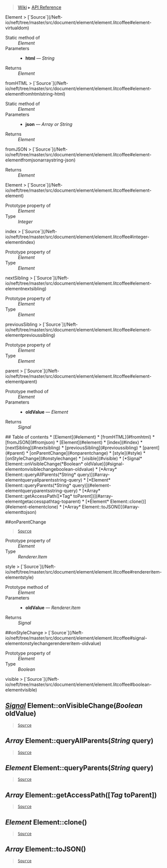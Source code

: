> [Wiki](Home) ▸ [API Reference](API-Reference)

<dl></dl>
Element
> [`Source`](/Neft-io/neft/tree/master/src/document/element/element.litcoffee#element-virtualdom)

<dl><dt>Static method of</dt><dd><i>Element</i></dd><dt>Parameters</dt><dd><ul><li><b>html</b> — <i>String</i></li></ul></dd><dt>Returns</dt><dd><i>Element</i></dd></dl>
fromHTML
> [`Source`](/Neft-io/neft/tree/master/src/document/element/element.litcoffee#element-elementfromhtmlstring-html)

<dl><dt>Static method of</dt><dd><i>Element</i></dd><dt>Parameters</dt><dd><ul><li><b>json</b> — <i>Array or String</i></li></ul></dd><dt>Returns</dt><dd><i>Element</i></dd></dl>
fromJSON
> [`Source`](/Neft-io/neft/tree/master/src/document/element/element.litcoffee#element-elementfromjsonarraystring-json)

<dl><dt>Returns</dt><dd><i>Element</i></dd></dl>
Element
> [`Source`](/Neft-io/neft/tree/master/src/document/element/element.litcoffee#element-element)

<dl><dt>Prototype property of</dt><dd><i>Element</i></dd><dt>Type</dt><dd><i>Integer</i></dd></dl>
index
> [`Source`](/Neft-io/neft/tree/master/src/document/element/element.litcoffee#integer-elementindex)

<dl><dt>Prototype property of</dt><dd><i>Element</i></dd><dt>Type</dt><dd><i>Element</i></dd></dl>
nextSibling
> [`Source`](/Neft-io/neft/tree/master/src/document/element/element.litcoffee#element-elementnextsibling)

<dl><dt>Prototype property of</dt><dd><i>Element</i></dd><dt>Type</dt><dd><i>Element</i></dd></dl>
previousSibling
> [`Source`](/Neft-io/neft/tree/master/src/document/element/element.litcoffee#element-elementprevioussibling)

<dl><dt>Prototype property of</dt><dd><i>Element</i></dd><dt>Type</dt><dd><i>Element</i></dd></dl>
parent
> [`Source`](/Neft-io/neft/tree/master/src/document/element/element.litcoffee#element-elementparent)

<dl><dt>Prototype method of</dt><dd><i>Element</i></dd><dt>Parameters</dt><dd><ul><li><b>oldValue</b> — <i>Element</i></li></ul></dd><dt>Returns</dt><dd><i>Signal</i></dd></dl>
## Table of contents
    * [Element](#element)
    * [fromHTML](#fromhtml)
    * [fromJSON](#fromjson)
    * [Element](#element)
    * [index](#index)
    * [nextSibling](#nextsibling)
    * [previousSibling](#previoussibling)
    * [parent](#parent)
  * [onParentChange](#onparentchange)
    * [style](#style)
  * [onStyleChange](#onstylechange)
    * [visible](#visible)
  * [*Signal* Element::onVisibleChange(*Boolean* oldValue)](#signal-elementonvisiblechangeboolean-oldvalue)
  * [*Array* Element::queryAllParents(*String* query)](#array-elementqueryallparentsstring-query)
  * [*Element* Element::queryParents(*String* query)](#element-elementqueryparentsstring-query)
  * [*Array* Element::getAccessPath([*Tag* toParent])](#array-elementgetaccesspathtag-toparent)
  * [*Element* Element::clone()](#element-elementclone)
  * [*Array* Element::toJSON()](#array-elementtojson)

##onParentChange
> [`Source`](/Neft-io/neft/tree/master/src/document/element/element.litcoffee#signal-elementonparentchangeelement-oldvalue)

<dl><dt>Prototype property of</dt><dd><i>Element</i></dd><dt>Type</dt><dd><i>Renderer.Item</i></dd></dl>
style
> [`Source`](/Neft-io/neft/tree/master/src/document/element/element.litcoffee#rendereritem-elementstyle)

<dl><dt>Prototype method of</dt><dd><i>Element</i></dd><dt>Parameters</dt><dd><ul><li><b>oldValue</b> — <i>Renderer.Item</i></li></ul></dd><dt>Returns</dt><dd><i>Signal</i></dd></dl>
##onStyleChange
> [`Source`](/Neft-io/neft/tree/master/src/document/element/element.litcoffee#signal-elementonstylechangerendereritem-oldvalue)

<dl><dt>Prototype property of</dt><dd><i>Element</i></dd><dt>Type</dt><dd><i>Boolean</i></dd></dl>
visible
> [`Source`](/Neft-io/neft/tree/master/src/document/element/element.litcoffee#boolean-elementvisible)

## [*Signal*](/Neft-io/neft/wiki/Signal-API.md#class-signal) Element::onVisibleChange(*Boolean* oldValue)

> [`Source`](/Neft-io/neft/tree/master/src/document/element/element.litcoffee#signal-elementonvisiblechangeboolean-oldvalue)

*Array* Element::queryAllParents(*String* query)
------------------------------------------------

> [`Source`](/Neft-io/neft/tree/master/src/document/element/element.litcoffee#array-elementqueryallparentsstring-query)

*Element* Element::queryParents(*String* query)
-----------------------------------------------

> [`Source`](/Neft-io/neft/tree/master/src/document/element/element.litcoffee#element-elementqueryparentsstring-query)

*Array* Element::getAccessPath([*Tag* toParent])
------------------------------------------------

> [`Source`](/Neft-io/neft/tree/master/src/document/element/element.litcoffee#array-elementgetaccesspathtag-toparent)

*Element* Element::clone()
--------------------------

> [`Source`](/Neft-io/neft/tree/master/src/document/element/element.litcoffee#element-elementclone)

*Array* Element::toJSON()
-------------------------

> [`Source`](/Neft-io/neft/tree/master/src/document/element/element.litcoffee#array-elementtojson)

